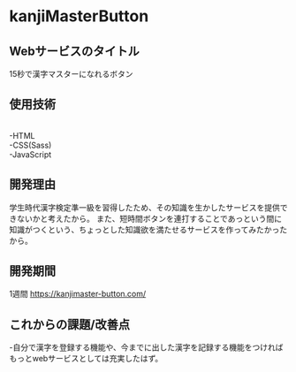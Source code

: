 # kanjiMasterButton

## Webサービスのタイトル
15秒で漢字マスターになれるボタン

## 使用技術
<br>-HTML
<br>-CSS(Sass)
<br>-JavaScript

## 開発理由
学生時代漢字検定準一級を習得したため、その知識を生かしたサービスを提供できないかと考えたから。
また、短時間ボタンを連打することであっという間に知識がつくという、ちょっとした知識欲を満たせるサービスを作ってみたかったから。

## 開発期間
1週間
https://kanjimaster-button.com/

## これからの課題/改善点
-自分で漢字を登録する機能や、今までに出した漢字を記録する機能をつければもっとwebサービスとしては充実したはず。

